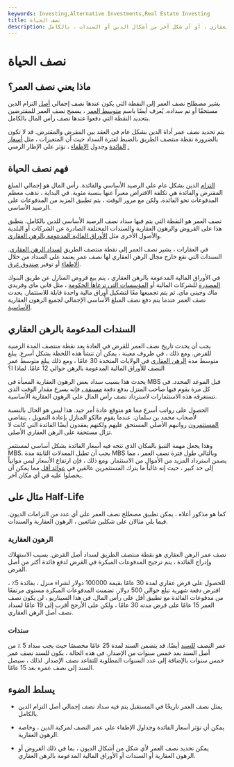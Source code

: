 ```yaml
---
keywords: Investing,Alternative Investments,Real Estate Investing
title: نصف الحياة
description: يمثل نصف العمر تاريخًا مستقبليًا يتم فيه دفع نصف إجمالي رأس مال الضمان المدعوم بالرهن العقاري ، أو أي شكل آخر من أشكال الدين أو السندات ، بالكامل.
---
```


# نصف الحياة
## ماذا يعني نصف العمر؟

يشير مصطلح نصف العمر إلى النقطة التي يكون عندها نصف إجمالي [أصل](/principal) التزام الدين مستحقًا أو تم سداده. يُعرف أيضًا باسم [متوسط العمر](/averagelife) ، يسمح نصف العمر للمقترضين بتحديد النقطة التي دفعوا عندها نصف رأس المال بالكامل.

يتم تحديد نصف عمر أداة الدين بشكل عام في العقد بين المقرض والمقترض. قد لا تكون بالضرورة نقطة منتصف الطريق بالضبط لفترة السداد حيث أن المتغيرات ، مثل [أسعار الفائدة](/interestrate) وجدول [الإطفاء](/amortization_schedule) ، تؤثر على الإطار الزمني [.](/amortization_schedule)

## فهم نصف الحياة

[التزام](/obligation) الدين بشكل عام على الرصيد الأساسي والفائدة. رأس المال هو إجمالي المبلغ المقترض والفائدة هي تكلفة الاقتراض معبراً عنها بنسبة مئوية. في البداية ، تذهب معظم المدفوعات نحو الفائدة. ولكن مع مرور الوقت ، يتم تطبيق المزيد من المدفوعات على الرصيد الأساسي.

نصف العمر هو النقطة التي يتم فيها سداد نصف الرصيد الأساسي للدين بالكامل. ينطبق هذا على القروض والرهون العقارية والسندات المختلفة الصادرة عن الشركات أو البلدية والأصول الأخرى مثل [الأوراق المالية المدعومة بالرهن العقاري](/mbs).

في العقارات ، يشير نصف العمر إلى نقطة منتصف الطريق [لسداد الرهن العقاري](/repayment). السندات التي تقع خارج مجال الرهن العقاري لها نصف عمر يعتمد على السداد من خلال [الإطفاء](/amortization) أو توفير [صندوق غرق](/sinkingfund).

في الأوراق المالية المدعومة بالرهن العقاري ، يتم بيع قروض المنازل عن طريق البنوك [المصدرة](/issuer) للشركات المالية أو [المؤسسات التي ترعاها الحكومة](/gse) ، مثل فاني ماي وفريدي ماك وجيني ماي. ثم يتم تجميعها معًا لتشكيل أوراق مالية واحدة قابلة للاستثمار. يحدث نصف العمر عندما يتم دفع نصف المبلغ الأساسي الإجمالي لجميع الرهون العقارية [الأساسية](/underlying).

## السندات المدعومة بالرهن العقاري

يجب أن يحدث تاريخ نصف العمر للقرض في العادة بعد نقطة منتصف المدة الزمنية للقرض. ومع ذلك ، في ظروف معينة ، يمكن أن تنشأ هذه اللحظة بشكل أسرع. يبلغ متوسط مدة [الرهن العقاري](/home-mortgage) في الولايات المتحدة 30 عامًا ، ومع ذلك يبلغ متوسط عمر النصف للأوراق المالية المدعومة بالرهن حوالي 12 عامًا. لماذا ا؟

يحدث هذا بسبب سداد بعض الرهون العقارية المعبأة في MBS قبل الموعد المحدد. في كل مرة يقوم فيها صاحب المنزل بدفع دفعة [مسبقة ،](/prepayment) فإنه يسرع مقدار الوقت الذي تستغرقه هذه الاستثمارات لاسترداد نصف رأس المال على الرهون العقارية الأساسية.

الحصول على رواتب أسرع مما هو متوقع عادة أمر جيد. هذا ليس هو الحال بالنسبة لأصحاب محمد بن سلمان. عندما يقوم مالكو المنازل بإعادة التمويل ، يتقاضى [المستثمرون](/investor) رواتبهم الأصلي المستحق عليهم ولكنهم يفقدون أيضًا الفائدة التي كانت لا تزال مستحقة على الرهن العقاري الأصلي.

وهذا يجعل مهمة التنبؤ بالمكان الذي تتجه فيه أسعار الفائدة بشكل أساسي لمستثمر MBS. يجب أن تطيل المعدلات الثابتة مدة MBS وبالتالي طول فترة نصف العمر ، مما يضمن استرداد المزيد من الأموال من الاستثمار. ومع ذلك ، فإن ارتفاع الأسعار ليس مواتياً إلى حد كبير ، حيث إنه غالباً ما يترك المستثمرين عالقين في [عوائد أقل](/yield) مما يمكن أن يحصلوا عليه في أي مكان آخر.

## مثال على Half-Life

كما هو مذكور أعلاه ، يمكن تطبيق مصطلح نصف العمر على أي عدد من التزامات الديون. فيما يلي مثالان على شكلين شائعين ، الرهون العقارية والسندات.

### الرهون العقارية

نصف عمر الرهن العقاري هو نقطة منتصف الطريق لسداد أصل القرض. بسبب الاستهلاك وإدراج الفائدة ، يتم ترجيح المدفوعات المبكرة في القرض لدفع فائدة أكثر من أصل القرض.

للحصول على قرض عقاري لمدة 30 عامًا بقيمة 100000 دولار لشراء منزل ، بفائدة 5٪ ، افترض دفعة شهرية تبلغ حوالي 500 دولار. تضمنت المدفوعات المبكرة مستوى مرتفعًا من مدفوعات الفائدة مع تطبيق أقل على رأس المال. في هذا السيناريو ، لن يكون نصف العمر 15 عامًا على قرض مدته 30 عامًا ، ولكن على الأرجح أقرب إلى 19 عامًا لسداد نصف أصل الرهن العقاري.

### سندات

عمر النصف [للسند](/bond) أيضًا. قد يتضمن السند لمدة 25 عامًا مخصصًا حيث يجب سداد 5 ٪ من أصل السند بعد خمس سنوات من الإصدار. في هذه الحالة ، يكون للسند نصف عمر خمس سنوات بالإضافة إلى عدد السنوات المطلوبة للتقاعد نصف الإصدار. لذلك ، سيصل السند إلى نصف عمره بعد 15 عامًا.

## يسلط الضوء

- يمثل نصف العمر تاريخًا في المستقبل يتم فيه سداد نصف إجمالي أصل التزام الدين بالكامل.

- يمكن أن تؤثر أسعار الفائدة وجداول الإطفاء على عمر النصف لمركبة الدين ، وخاصة الرهون العقارية.

- يمكن تحديد نصف العمر لأي شكل من أشكال الديون ، بما في ذلك القروض أو الرهون العقارية أو السندات أو الأوراق المالية المدعومة بالرهن العقاري.

